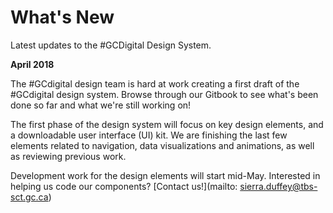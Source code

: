 # What's New

Latest updates to the \#GCDigital Design System.

**April 2018**

The \#GCdigital design team is hard at work creating a first draft of the \#GCdigital design system. Browse through our Gitbook to see what's been done so far and what we're still working on!  

The first phase of the design system will focus on key design elements, and a downloadable user interface \(UI\) kit. We are finishing the last few elements related to navigation, data visualizations and animations, as well as reviewing previous work. 

Development work for the design elements will start mid-May. Interested in helping us code our components? [Contact us!](mailto: sierra.duffey@tbs-sct.gc.ca) 


